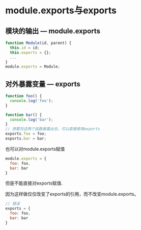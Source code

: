 # module.exports与exports

## 模块的输出 — module.exports

```js
function Module(id, parent) {
  this.id = id;
  this.exports = {};
  ...
}
module.exports = Module;
```

## 对外暴露变量 — exports

```js
function foo() {
  console.log('foo');
}

function bar() {
  console.log('bar');
}
// 想要将这两个函数暴露出去，可以直接使用exports
exports.foo = foo;
exports.bar = bar;
```

也可以对module.exports赋值

```js
module.exports = {
  foo: foo,
  bar: bar
}
```

但是不能直接对exports赋值.

因为这样做仅仅改变了exports的引用，而不改变module.exports。

```js
// 错误
exports = {
  foo: foo,
  bar: bar
}
```

